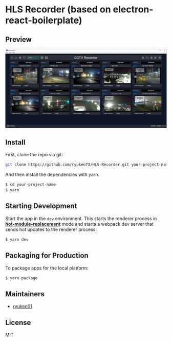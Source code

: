 # HLS Recorder (based on electron-react-boilerplate)

## Preview
<img src="resources/preview.jpg" />

## Install

First, clone the repo via git:

```bash
git clone https://github.com/ryuken73/HLS-Recorder.git your-project-name
```

And then install the dependencies with yarn.

```bash
$ cd your-project-name
$ yarn
```

## Starting Development

Start the app in the `dev` environment. This starts the renderer process in [**hot-module-replacement**](https://webpack.js.org/guides/hmr-react/) mode and starts a webpack dev server that sends hot updates to the renderer process:

```bash
$ yarn dev
```

## Packaging for Production

To package apps for the local platform:

```bash
$ yarn package
```

## Maintainers

- [ryuken01](https://github.com/ryuken73)

## License

MIT
